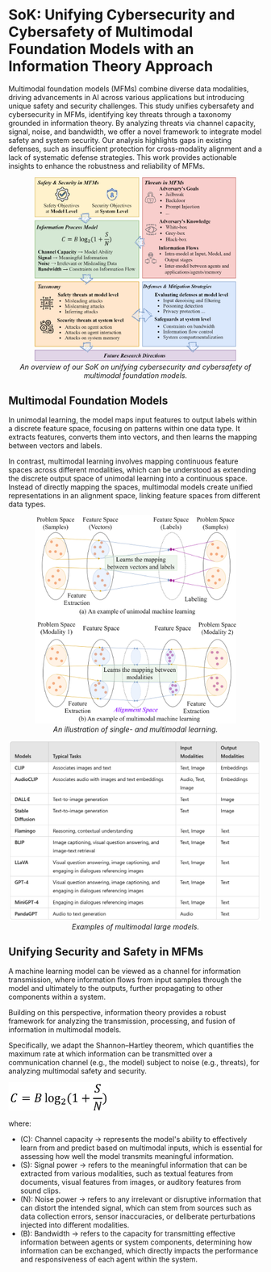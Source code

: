 # SoK: Unifying Cybersecurity and Cybersafety of Multimodal Foundation Models with an Information Theory Approach
Multimodal foundation models (MFMs) combine diverse data modalities, driving advancements in AI across various applications but introducing unique safety and security challenges. This study unifies cybersafety and cybersecurity in MFMs, identifying key threats through a taxonomy grounded in information theory. By analyzing threats via channel capacity, signal, noise, and bandwidth, we offer a novel framework to integrate model safety and system security. Our analysis highlights gaps in existing defenses, such as insufficient protection for cross-modality alignment and a lack of systematic defense strategies. This work provides actionable insights to enhance the robustness and reliability of MFMs.

<p align="center">
  <img src="sok.png" alt="overview" width="400">
  <br>
  <em>An overview of our SoK on unifying cybersecurity and cybersafety of multimodal foundation models.</em>
</p>

## Multimodal Foundation Models
In unimodal learning, the model maps input features to output labels within a discrete feature space, focusing on patterns within one data type. It extracts features, converts them into vectors, and then learns the mapping between vectors and labels.

In contrast, multimodal learning involves mapping continuous feature spaces across different modalities, which can be understood as extending the discrete output space of unimodal learning into a continuous space. Instead of directly mapping the spaces, multimodal models create unified representations in an alignment space, linking feature spaces from different data types. 

<p align="center">
  <img src="single_multi_ml.png" alt="single_multi" width="400">
  <br>
  <em>An illustration of single- and multimodal learning.</em>
</p>

<p align="center">
  <img src="models.PNG" alt="models" width="500">
  <br>
  <em>Examples of multimodal large models.</em>
</p>

## Unifying Security and Safety in MFMs

A machine learning model can be viewed as a channel for information transmission, where information flows from input samples through the model and ultimately to the outputs, further propagating to other components within a system.

Building on this perspective, information theory provides a robust framework for analyzing the transmission, processing, and fusion of information in multimodal models. 

Specifically, we adapt the Shannon–Hartley theorem, which quantifies the maximum rate at which information can be transmitted over a communication channel (e.g., the model) subject to noise (e.g., threats), for analyzing multimodal safety and security.

<p align="left">
  <img src="sh.png" alt="shannon-hartley" width="200">
</p>

where:
- \(C\): Channel capacity -> represents the model's ability to effectively learn from and predict based on multimodal inputs, which is essential for assessing how well the model transmits meaningful information.
- \(S\): Signal power -> refers to the meaningful information that can be extracted from various modalities, such as textual features from documents, visual features from images, or auditory features from sound clips.
- \(N\): Noise power -> refers to any irrelevant or disruptive information that can distort the intended signal, which can stem from sources such as data collection errors, sensor inaccuracies, or deliberate perturbations injected into different modalities.
- \(B\): Bandwidth -> refers to the capacity for transmitting effective information between agents or system components, determining how information can be exchanged, which directly impacts the performance and responsiveness of each agent within the system. 









